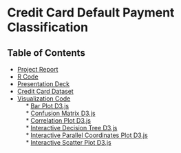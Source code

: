 # Credit Card Default Payment Classification

## Table of Contents

* [Project Report](https://github.com/amir-ghaderi/Credit-Card-Default-Payments-Classification/blob/master/Project%20Report.pdf) 
* [R Code](https://github.com/amir-ghaderi/Credit-Card-Default-Payments-Classification/blob/master/Project%20R%20Code.R) 
* [Presentation Deck](https://github.com/amir-ghaderi/Credit-Card-Default-Payments-Classification/blob/master/Project%20Presentation%20Deck.pptx) 
* [Credit Card Dataset](https://github.com/amir-ghaderi/Credit-Card-Default-Payments-Classification/blob/master/Credit%20Card%20Dataset.csv) 
*  [Visualization Code](https://github.com/amir-ghaderi/Credit-Card-Default-Payments-Classification/tree/master/Visualizations%20Code) 
<br>&nbsp;&nbsp;&nbsp;&nbsp; * [Bar Plot D3.js](https://github.com/amir-ghaderi/Credit-Card-Default-Payments-Classification/tree/master/Visualizations%20Code/Bar%20Plot%20D3.js)
<br>&nbsp;&nbsp;&nbsp;&nbsp; * [Confusion Matrix D3.js](https://github.com/amir-ghaderi/Credit-Card-Default-Payments-Classification/tree/master/Visualizations%20Code/Confusion%20Matrix%20D3.js)
<br>&nbsp;&nbsp;&nbsp;&nbsp; * [Correlation Plot D3.js](https://github.com/amir-ghaderi/Credit-Card-Default-Payments-Classification/tree/master/Visualizations%20Code/Correlation%20Plot%20D3.js)
<br>&nbsp;&nbsp;&nbsp;&nbsp; * [Interactive Decision Tree D3.js](https://github.com/amir-ghaderi/Credit-Card-Default-Payments-Classification/tree/master/Visualizations%20Code/Interactive%20Decision%20Tree%20D3.js)
<br>&nbsp;&nbsp;&nbsp;&nbsp; * [Interactive Parallel Coordinates Plot D3.js](https://github.com/amir-ghaderi/Credit-Card-Default-Payments-Classification/tree/master/Visualizations%20Code/Interactive%20Parallel%20Coordinates%20D3.js)
<br>&nbsp;&nbsp;&nbsp;&nbsp; * [Interactive Scatter Plot D3.js](https://github.com/amir-ghaderi/Credit-Card-Default-Payments-Classification/tree/master/Visualizations%20Code/Interactive%20Scatter%20Plot%20D3.js)


